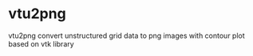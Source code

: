 vtu2png
=======

vtu2png convert unstructured grid data to png images with contour plot based on vtk library
